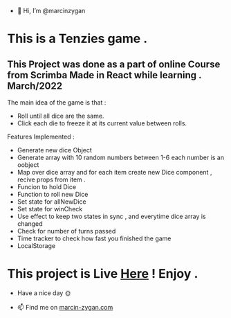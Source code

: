 - 👋 Hi, I’m @marcinzygan 

# This is a Tenzies game . 
This Project was done as a part of online Course from Scrimba
Made in React while learning . March/2022
---------------------------
The main idea of the game is that : 
- Roll until all dice are the same. 
- Click each die to freeze it at its current value between rolls. 

Features Implemented :
- Generate new dice Object
- Generate array with 10 random numbers between 1-6 each number is an oobject 
- Map over dice array and for each item create new Dice component , recive props from item .
- Funcion to hold Dice 
- Function to roll new Dice
- Set state for allNewDice
- Set state for winCheck 
- Use effect to keep two states in sync , and everytime dice array is changed 
- Check for number of turns passed
- Time tracker to check how fast you finished the game
- LocalStorage

# This project is Live <a href="https://mz-react-tenzies.netlify.app">Here</a> ! Enjoy .

- Have a nice day 🌞



- 📫 Find me on <a href="https://marcin-zygan.com">marcin-zygan.com</a>